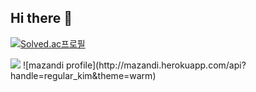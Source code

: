 ## Hi there 👋

[![Solved.ac프로필](http://mazassumnida.wtf/api/v2/generate_badge?boj=regular_kim)](https://solved.ac/regular_kim)

<img src="http://mazandi.herokuapp.com/api?handle={regular_kim}&theme=warm"/>
![mazandi profile](http://mazandi.herokuapp.com/api?handle=regular_kim&theme=warm)
